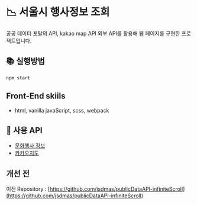 # 📉 서울시 행사정보 조회

공공 데이터 포탈의 API, kakao map API 외부 API를 활용해 웹 페이지를 구현한 프로젝트입니다.

## 📚 실행방법

```
npm start
```

## Front-End skiils
- html, vanilla javaScript, scss, webpack

## 📑 사용 API
- [문화행사 정보](http://data.seoul.go.kr/dataList/OA-2269/S/1/datasetView.do)
- [카카오지도](https://apis.map.kakao.com/) 


## 개선 전
이전 Repository : [https://github.com/jsdmas/publicDataAPI-infiniteScroll](https://github.com/jsdmas/publicDataAPI-infiniteScroll)